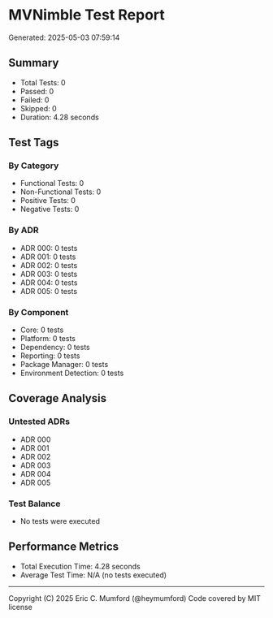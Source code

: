# MVNimble Test Report

Generated: 2025-05-03 07:59:14

## Summary

* Total Tests: 0
* Passed: 0
* Failed: 0
* Skipped: 0
* Duration: 4.28 seconds

## Test Tags

### By Category

* Functional Tests: 0
* Non-Functional Tests: 0
* Positive Tests: 0
* Negative Tests: 0

### By ADR

* ADR 000: 0 tests
* ADR 001: 0 tests
* ADR 002: 0 tests
* ADR 003: 0 tests
* ADR 004: 0 tests
* ADR 005: 0 tests

### By Component

* Core: 0 tests
* Platform: 0 tests
* Dependency: 0 tests
* Reporting: 0 tests
* Package Manager: 0 tests
* Environment Detection: 0 tests

## Coverage Analysis

### Untested ADRs

* ADR 000
* ADR 001
* ADR 002
* ADR 003
* ADR 004
* ADR 005

### Test Balance

* No tests were executed

## Performance Metrics

* Total Execution Time: 4.28 seconds
* Average Test Time: N/A (no tests executed)



---
Copyright (C) 2025 Eric C. Mumford (@heymumford) Code covered by MIT license
